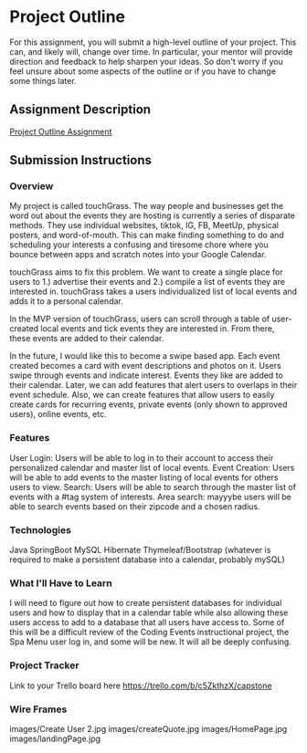 # Project Outline
For this assignment, you will submit a high-level outline of your project. This can, and likely will, change over time. In particular, your mentor will provide direction and feedback to help sharpen your ideas. So don't worry if you feel unsure about some aspects of the outline or if you have to change some things later.

## Assignment Description
[Project Outline Assignment](https://education.launchcode.org/liftoff/modules/assignments/project-outline)

## Submission Instructions

### Overview
My project is called touchGrass. The way people and businesses get 
the word out about the events they are hosting is currently a 
series of disparate methods. They use individual websites, 
tiktok, IG, FB, MeetUp, physical posters, and word-of-mouth. This can make 
finding something to do and scheduling your interests a confusing and tiresome chore 
where you bounce between apps and scratch notes into your Google Calendar. 

touchGrass aims to fix this problem. We want to create a single place for users to 
1.) advertise their events and
2.) compile a list of events they are interested in.
touchGrass takes a users individualized list of local events and adds it to a personal calendar.

In the MVP version of touchGrass, users can scroll through a table of user-created local events and tick events they are interested 
in. From there, these events are added to their calendar. 

In the future, I would like this to become a swipe based app. Each event created becomes a card with event
descriptions and photos on it. Users swipe through events and indicate interest. Events they like are added to their calendar. 
Later, we can add features that alert users to overlaps in their event schedule. Also, we can create features that allow 
users to easily create cards for recurring events, private events (only shown to approved users), online events, etc. 


### Features
User Login: Users will be able to log in to their account to access their personalized calendar and master list of local events. 
Event Creation: Users will be able to add events to the master listing of local events for others users to view.
Search: Users will be able to search through the master list of events with a #tag system of interests.
Area search: mayyybe users will be able to search events based on their zipcode and a chosen radius. 


### Technologies
Java
SpringBoot
MySQL
Hibernate
Thymeleaf/Bootstrap
(whatever is required to make a persistent database into a calendar, probably mySQL)

### What I'll Have to Learn
I will need to figure out how to create persistent databases for individual 
users and how to display that in a calendar table while also allowing these users access to add to 
a database that all users have access to. 
Some of this will be a difficult review of the Coding Events instructional project, the Spa Menu user log in,
and some will be new. It will all be deeply confusing. 


### Project Tracker
Link to your Trello board here
https://trello.com/b/c5ZkthzX/capstone

### Wire Frames
images/Create User 2.jpg
images/createQuote.jpg
images/HomePage.jpg
images/landingPage.jpg